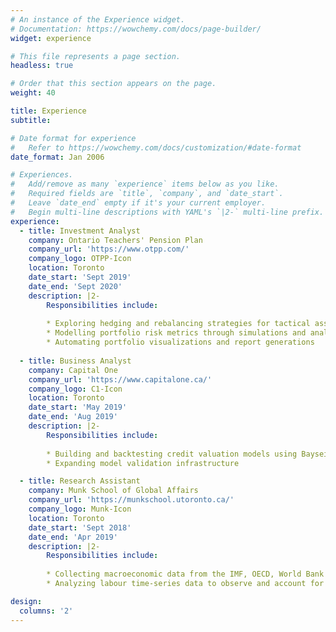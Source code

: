 ```yaml
---
# An instance of the Experience widget.
# Documentation: https://wowchemy.com/docs/page-builder/
widget: experience

# This file represents a page section.
headless: true

# Order that this section appears on the page.
weight: 40

title: Experience
subtitle:

# Date format for experience
#   Refer to https://wowchemy.com/docs/customization/#date-format
date_format: Jan 2006

# Experiences.
#   Add/remove as many `experience` items below as you like.
#   Required fields are `title`, `company`, and `date_start`.
#   Leave `date_end` empty if it's your current employer.
#   Begin multi-line descriptions with YAML's `|2-` multi-line prefix.
experience:
  - title: Investment Analyst
    company: Ontario Teachers' Pension Plan
    company_url: 'https://www.otpp.com/'
    company_logo: OTPP-Icon
    location: Toronto
    date_start: 'Sept 2019'
    date_end: 'Sept 2020'
    description: |2-
        Responsibilities include:
        
        * Exploring hedging and rebalancing strategies for tactical asset allocations
        * Modelling portfolio risk metrics through simulations and analysis
        * Automating portfolio visualizations and report generations
        
  - title: Business Analyst
    company: Capital One
    company_url: 'https://www.capitalone.ca/'
    company_logo: C1-Icon
    location: Toronto
    date_start: 'May 2019'
    date_end: 'Aug 2019'
    description: |2-
        Responsibilities include:
      
        * Building and backtesting credit valuation models using Bayseian inferences and regression techniques
        * Expanding model validation infrastructure

  - title: Research Assistant
    company: Munk School of Global Affairs
    company_url: 'https://munkschool.utoronto.ca/'
    company_logo: Munk-Icon
    location: Toronto
    date_start: 'Sept 2018'
    date_end: 'Apr 2019'
    description: |2-
        Responsibilities include:
      
        * Collecting macroeconomic data from the IMF, OECD, World Bank and national Central Banks
        * Analyzing labour time-series data to observe and account for productivity and wage discrepancies across nations using R

design:
  columns: '2'
---
```

